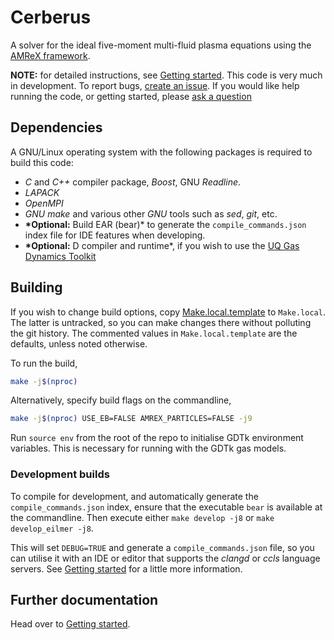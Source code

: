 # Cerberus
A solver for the ideal five-moment multi-fluid plasma equations using the [AMReX framework](https://github.com/AMReX-Codes/amrex).

**NOTE:** for detailed instructions, see [Getting started](GETTING_STARTED.md). This code is very much in development. To report bugs, [create an issue](https://github.com/PlasmaSimUQ/cerberus/issues/new/choose).
If you would like help running the code, or getting started, please [ask a question](https://github.com/PlasmaSimUQ/cerberus/discussions/5)

## Dependencies
A GNU/Linux operating system with the following packages is required to build this code:
- *C* and *C++* compiler package, *Boost*, GNU *Readline*.
- *LAPACK*
- *OpenMPI*
- *GNU make* and various other *GNU* tools such as *sed*, *git*, etc.
- __*Optional:__ Build EAR (bear)* to generate the `compile_commands.json` index file for IDE features when developing.
- __*Optional:__ D compiler and runtime*, if you wish to use the [UQ Gas Dynamics Toolkit](https://github.com/gdtk-uq/gdtk)

## Building
If you wish to change build options, copy [Make.local.template](Make.local.template) to `Make.local`. The latter is untracked, so you can make changes there without polluting the git history.
The commented values in `Make.local.template` are the defaults, unless noted otherwise.

To run the build,
``` sh
make -j$(nproc)
```

Alternatively, specify build flags on the commandline,
``` sh
make -j$(nproc) USE_EB=FALSE AMREX_PARTICLES=FALSE -j9
```

Run `source env` from the root of the repo to initialise GDTk environment variables. This is necessary for running with the GDTk gas models.

### Development builds
To compile for development, and automatically generate the `compile_commands.json` index,
ensure that the executable `bear` is available at the commandline.
Then execute either `make develop -j8` or `make develop_eilmer -j8`.

This will set `DEBUG=TRUE` and generate a `compile_commands.json` file, so you can utilise it with an IDE or editor that supports the *clangd* or *ccls* language servers.
See [Getting started](GETTING_STARTED.md#development-setup) for a little more information.


## Further documentation
Head over to [Getting started](GETTING_STARTED.md).
